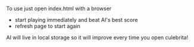 To use just open index.html with a browser

- start playing immediately and beat AI's best score
- refresh page to start again

AI will live in local storage so it will improve every time you open culebrita!
